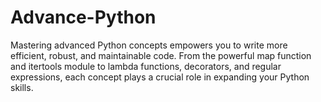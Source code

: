 # Advance-Python
Mastering advanced Python concepts empowers you to write more efficient, robust, and maintainable code. From the powerful map function and itertools module to lambda functions, decorators, and regular expressions, each concept plays a crucial role in expanding your Python skills.
